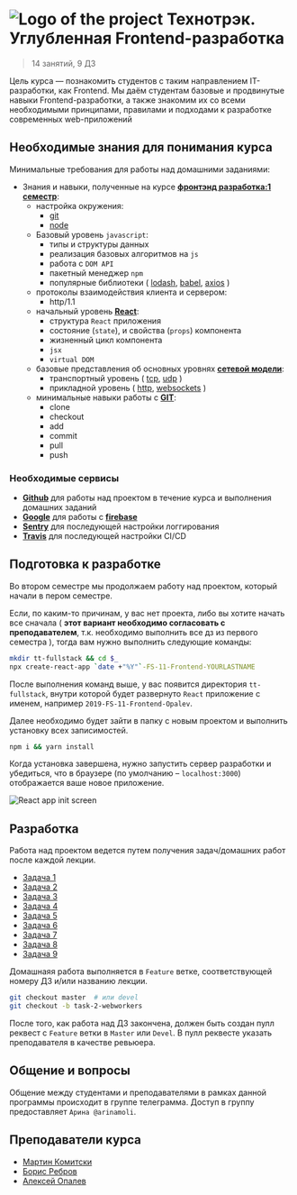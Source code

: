
# ![Logo of the project](https://user-images.githubusercontent.com/16698238/57081592-bb839800-6cfd-11e9-997d-86f642d4d13b.png) Технотрэк. Углубленная Frontend-разработка 
> 14 занятий, 9 ДЗ

Цель курса — познакомить студентов с таким направлением IT-разработки, как Frontend. Мы даём студентам базовые и продвинутые навыки Frontend-разработки, а также знакомим их со всеми необходимыми принципами, правилами и подходами к разработке современных web-приложений

## Необходимые знания для понимания курса

Минимальные требования для работы над домашними заданиями:
* Знания и навыки, полученные на курсе
**[фронтэнд разработка:1 семестр](https://github.com/frontend-track-mail-ru/tt-fullstack/tree/master/1sem/front)**:
  * настройка окружения:
    * [git](https://github.com)
    * [node](https://nodejs.org/en/)
  * Базовый уровень `javascript`:
    * типы и структуры данных
    * реализация базовых алгоритмов на `js`
    * работа с `DOM API`
    * пакетный менеджер `npm`
    * популярные библиотеки (
      [lodash](https://www.npmjs.com/package/lodash),
      [babel](https://babeljs.io/),
      [axios](https://www.npmjs.com/package/axios)
    )
  * протоколы взаимодействия клиента и сервером:
    * http/1.1
  * начальный уровень **[React](https://reactjs.org/)**:
    * структура `React` приложения
    * состояние (`state`), и свойства (`props`) компонента
    * жизненный цикл компонента
    * `jsx`
    * `virtual DOM`
  * базовые представления об основных уровнях **[сетевой модели](https://ru.wikipedia.org/wiki/Сетевая_модель_OSI)**:
    * транспортный уровень (
      [tcp](https://tools.ietf.org/html/rfc793),
      [udp](https://tools.ietf.org/html/rfc768)
    )
    * прикладной уровень (
      [http](https://tools.ietf.org/html/2616),
      [websockets](https://tools.ietf.org/html/rfc6455)
    )
  * минимальные навыки работы с **[GIT](https://github.com)**:
    * clone
    * checkout
    * add
    * commit
    * pull
    * push

### Необходимые сервисы

* **[Github](https://github.com)** для работы над проектом в течение курса
и выполнения домашних заданий
* **[Google](https://google.com)** для работы с **[firebase](https://firebase.google.com/)**
* **[Sentry](https://sentry.io)** для последующей настройки логгирования
* **[Travis](https://travis-ci.org)** для последующей настройки CI/CD

## Подготовка к разработке

Во втором семестре мы продолжаем работу над проектом,
который начали в пером семестре.

Если, по каким-то причинам, у вас нет проекта,
либо вы хотите начать все сначала (
**этот вариант необходимо согласовать с преподавателем**,
т.к. необходимо выполнить все дз из первого семестра
), тогда вам нужно выполнить следующие команды:

```bash
mkdir tt-fullstack && cd $_
npx create-react-app `date +"%Y"`-FS-11-Frontend-YOURLASTNAME
```

После выполнения команд выше, у вас появится директория `tt-fullstack`,
внутри которой будет развернуто `React` приложение с именем, например `2019-FS-11-Frontend-Opalev`.
 
Далее необходимо будет зайти в папку с новым проектом
и выполнить установку всех записимостей.

```bash
npm i && yarn install
```

Когда установка завершена, нужно запустить сервер разработки и убедиться, что
в браузере (по умолчанию – `localhost:3000`) отображается ваше новое приложение.

![React app init screen](https://user-images.githubusercontent.com/16698238/57071120-1dce9f80-6ce2-11e9-9d0e-782d37cbbd2d.png)

## Разработка 

Работа над проектом ведется путем получения задач/домашних работ
после каждой лекции.

* [Задача 1](https://github.com/frontend-track-mail-ru/tt-fullstack/tree/master/2sem/front/lesson-1)
* [Задача 2](https://github.com/frontend-track-mail-ru/tt-fullstack/tree/master/2sem/front/lesson-2)
* [Задача 3](https://github.com/frontend-track-mail-ru/tt-fullstack/tree/master/2sem/front/lesson-3)
* [Задача 4](https://github.com/frontend-track-mail-ru/tt-fullstack/tree/master/2sem/front/lesson-4)
* [Задача 5](https://github.com/frontend-track-mail-ru/tt-fullstack/tree/master/2sem/front/lesson-5)
* [Задача 6](https://github.com/frontend-track-mail-ru/tt-fullstack/tree/master/2sem/front/lesson-6)
* [Задача 7](https://github.com/frontend-track-mail-ru/tt-fullstack/tree/master/2sem/front/lesson-7)
* [Задача 8](https://github.com/frontend-track-mail-ru/tt-fullstack/tree/master/2sem/front/lesson-8)
* [Задача 9](https://github.com/frontend-track-mail-ru/tt-fullstack/tree/master/2sem/front/lesson-9)

Домашнаяя работа выполняется в `Feature` ветке, соответствующей номеру ДЗ и/или названию лекции.

```bash
git checkout master  # или devel
git checkout -b task-2-webworkers
```

После того, как работа над ДЗ закончена, должен быть создан пулл реквест с
`Feature` ветки в `Master` или `Devel`. В пулл реквесте указать преподавателя в
качестве ревьюера.

## Общение и вопросы

Общение между студентами и преподавателями в рамках данной программы происходит
в группе телеграмма. Доступ в группу предоставляет `Арина @arinamoli`. 

## Преподаватели курса

* [Мартин Комитски](https://track.mail.ru/profile/m.komitski/)
* [Борис Ребров](https://track.mail.ru/profile/b.rebrov/)
* [Алексей Опалев](https://track.mail.ru/profile/a.opalev/)
